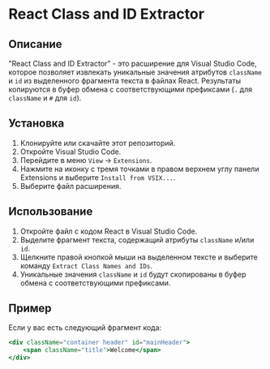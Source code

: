# React Class and ID Extractor

## Описание

"React Class and ID Extractor" - это расширение для Visual Studio Code, которое позволяет извлекать уникальные значения атрибутов `className` и `id` из выделенного фрагмента текста в файлах React. Результаты копируются в буфер обмена с соответствующими префиксами (`.` для `className` и `#` для `id`).

## Установка

1. Клонируйте или скачайте этот репозиторий.
2. Откройте Visual Studio Code.
3. Перейдите в меню `View` -> `Extensions`.
4. Нажмите на иконку с тремя точками в правом верхнем углу панели Extensions и выберите `Install from VSIX...`.
5. Выберите файл расширения.

## Использование

1. Откройте файл с кодом React в Visual Studio Code.
2. Выделите фрагмент текста, содержащий атрибуты `className` и/или `id`.
3. Щелкните правой кнопкой мыши на выделенном тексте и выберите команду `Extract Class Names and IDs`.
4. Уникальные значения `className` и `id` будут скопированы в буфер обмена с соответствующими префиксами.

## Пример

Если у вас есть следующий фрагмент кода:

```jsx
<div className="container header" id="mainHeader">
    <span className="title">Welcome</span>
</div>
```

